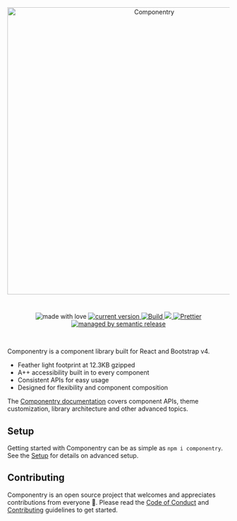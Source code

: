 <div align="center">
  <img
    width="650"
    src="https://cdn.jsdelivr.net/gh/crystal-ball/componentry/demo/media/Componentry.png"
    alt="Componentry"
  />
</div>

<h1></h1>

<p align="center">
  <img src="https://img.shields.io/badge/%20%20%F0%9F%A6%84%F0%9F%8C%88-made%20with%20love-e10079.svg" alt="made with love">
  <a href="https://www.npmjs.com/package/componentry">
    <img src="https://img.shields.io/npm/v/componentry.svg?style=flat-square" alt="current version">
  </a>
  <a href="https://travis-ci.org/crystal-ball/componentry">
    <img src="https://travis-ci.org/crystal-ball/componentry.svg?branch=master" alt="Build">
  </a>
  <a href="https://greenkeeper.io/" target="_blank" rel="noopener noreferrer">
    <img src="https://badges.greenkeeper.io/crystal-ball/componentry.svg">
  </a>
  <a href="https://github.com/prettier/prettier" target="_blank" rel="noopener noreferrer">
    <img src="https://img.shields.io/badge/styled_with-prettier-ff69b4.svg" alt="Prettier">
  </a>
  <a href="https://github.com/semantic-release/semantic-release" target="_blank" rel="noopener noreferrer">
    <img src="https://img.shields.io/badge/%20%20%F0%9F%93%A6%F0%9F%9A%80-semantic--release-e10079.svg" alt="managed by semantic release">
  </a>
</p>

<br/>

Componentry is a component library built for React and Bootstrap v4.

* Feather light footprint at 12.3KB gzipped
* A++ accessibility built in to every component
* Consistent APIs for easy usage
* Designed for flexibility and component composition

The [Componentry documentation][documentation] covers component APIs, theme
customization, library architecture and other advanced topics.

## Setup

Getting started with Componentry can be as simple as `npm i componentry`. See
the [Setup][setup] for details on advanced setup.

## Contributing

Componentry is an open source project that welcomes and appreciates
contributions from everyone 🎉. Please read the [Code of Conduct][coc] and
[Contributing][] guidelines to get started.

<!-- Links -->

[documentation]: https://crystal-ball.github.io/componentry/
[setup]: https://crystal-ball.github.io/componentry/setup
[coc]: ./CODE_OF_CONDUCT.md
[contributing]: ./.github/CONTRIBUTING.md
